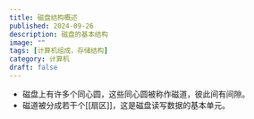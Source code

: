```yaml
---
title: 磁盘结构概述
published: 2024-09-26
description: 磁盘的基本结构
image: ""
tags: [计算机组成，存储结构]
category: 计算机
draft: false
---
```






- 磁盘上有许多个同心圆，这些同心圆被称作磁道，彼此间有间隙。
- 磁道被分成若干个[[扇区]]，这是磁盘读写数据的基本单元。